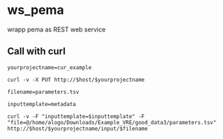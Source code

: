 # ws_pema
wrapp  pema as REST web service 



## Call with curl

```
yourprojectname=cur_example
```
```
curl -v -X PUT http://$host/$yourprojectname
```
```
filename=parameters.tsv
```
```
inputtemplate=metadata
```
```
curl -v -F "inputtemplate=$inputtemplate" -F "file=@/home/alogo/Downloads/Example_VRE/good_data3/parameters.tsv" http://$host/$yourprojectname/input/$filename
```

